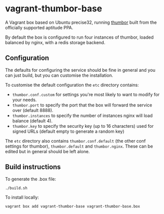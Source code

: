 vagrant-thumbor-base
===================

A Vagrant box based on Ubuntu precise32, running [thumbor](https://github.com/globocom/thumbor) 
built from the officially supported aptitude PPA.

By default the box is configured to run four instances of thumbor, loaded balanced by nginx, with
a redis storage backend.

Configuration
-------------
The defaults for configuring the service should be fine in general and you can just build, but you
can customise the installation.

To customise the default configuration the `etc` directory contains:

* `thumbor.conf.custom` for settings you're most likely to want to modify for your needs.
* `thumbor.port` to specify the port that the box will forward the service over (default 8888).
* `thumbor.instances` to specify the number of instances nginx will load balance (default 4).
* `thumbor.key` to specify the security key (up to 16 characters) used for signed URLs (default empty to generate a random key)

The `etc` directory also contains `thumbor.conf.default` (the other conf settings for thumbor), `thumbor.default` and `thumbor.nginx`. These can be edited but in general should be left alone.

Build instructions
------------------
To generate the .box file:

    ./build.sh

To install locally:

    vagrant box add vagrant-thumbor-base vagrant-thumbor-base.box
